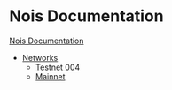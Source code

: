 # Nois Documentation

[Nois Documentation](title.md)

- [Networks](./networks.md)
  - [Testnet 004](./testnet_004.md)
  - [Mainnet](./mainnet.md)
